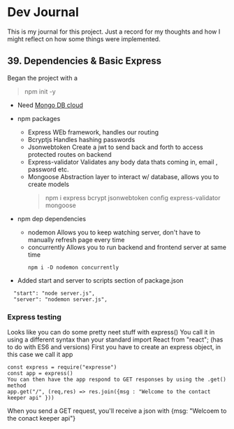 # Dev Journal

This is my journal for this project. Just a record for my thoughts and how I might reflect on how some things were implemented.

## 39. Dependencies & Basic Express

Began the project with a

> npm init -y

- Need [Mongo DB cloud](https://www.mongodb.com/cloud)
- npm packages

  - Express
    WEb framework, handles our routing
  - Bcryptjs
    Handles hashing passwords
  - Jsonwebtoken
    Create a jwt to send back and forth to access protected routes on backend
  - Express-validator
    Validates any body data thats coming in, email , password etc.
  - Mongoose
    Abstraction layer to interact w/ database, allows you to create models
    > npm i express bcrypt jsonwebtoken config express-validator mongoose

- npm dep dependencies

  - nodemon
    Allows you to keep watching server, don't have to manually refresh page every time
  - concurrently
    Allows you to run backend and frontend server at same time
    ```
    npm i -D nodemon concurrently
    ```

- Added start and server to scripts section of package.json

```
  "start": "node server.js",
  "server": "nodemon server.js",
```

### Express testing

Looks like you can do some pretty neet stuff with express()
You call it in using a different syntax than your standard import React from "react"; (has to do with ES6 and versions)
First you have to create an express object, in this case we call it app

```
const express = require("expresse")
const app = express()
You can then have the app respond to GET responses by using the .get() method
app.get("/", (req,res) => res.join({msg : "Welcome to the contact keeper api" }))
```

When you send a GET request, you'll receive a json with {msg: "Welcoem to the conact keeper api"}
